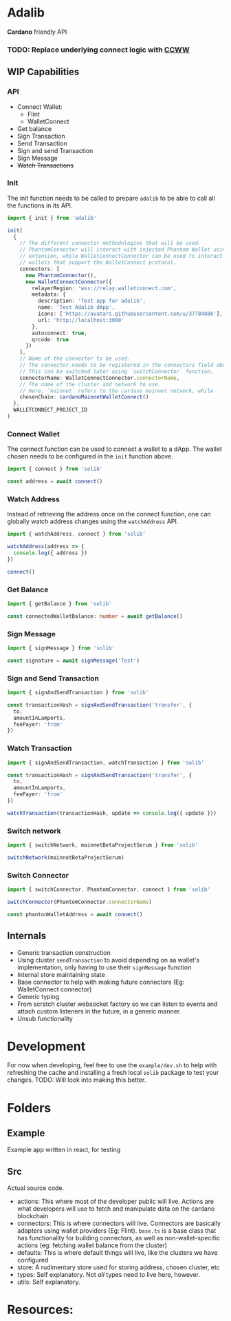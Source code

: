 # Adalib

**Cardano** friendly API

### TODO: Replace underlying connect logic with [CCWW](https://github.com/cardano-foundation/cardano-connect-with-wallet)

## WIP Capabilities

### API

- Connect Wallet:
  - Flint
  - WalletConnect
- Get balance
- Sign Transaction
- Send Transaction
- Sign and send Transaction
- Sign Message
- ~~Watch Transactions~~

### Init

The init function needs to be called to prepare `adalib` to be able to call all
the functions in its API.

```ts
import { init } from 'adalib'

init(
  {
    // The different connector methodologies that will be used.
    // PhantomConnector will interact with injected Phantom Wallet using browser
    // extension, while WalletConnectConnector can be used to interact with all
    // wallets that support the WalletConnect protocol.
    connectors: [
      new PhantomConnector(),
      new WalletConnectConnector({
        relayerRegion: 'wss://relay.walletconnect.com',
        metadata: {
          description: 'Test app for adalib',
          name: 'Test Adalib dApp',
          icons: ['https://avatars.githubusercontent.com/u/37784886'],
          url: 'http://localhost:3000'
        },
        autoconnect: true,
        qrcode: true
      })
    ],
    // Name of the connector to be used.
    // The connector needs to be registered in the connectors field above.
    // This can be switched later using `switchConnector` function.
    connectorName: WalletConnectConnector.connectorName,
    // The name of the cluster and network to use.
    // Here, `mainnet` refers to the cardano mainnet network, while
    chosenChain: cardanoMainnetWalletConnect()
  },
  WALLETCONNECT_PROJECT_ID
)
```

### Connect Wallet

The connect function can be used to connect a wallet to a dApp. The wallet
chosen needs to be configured in the `init` function above.

```ts
import { connect } from 'solib'

const address = await connect()
```

### Watch Address

Instead of retrieving the address once on the connect function, one can globally
watch address changes using the `watchAddress` API.

```ts
import { watchAddress, connect } from 'solib'

watchAddress(address => {
  console.log({ address })
})

connect()
```

### Get Balance

```ts
import { getBalance } from 'solib'

const connectedWalletBalance: number = await getBalance()
```

### Sign Message

```ts
import { signMessage } from 'solib'

const signature = await signMessage('Test')
```

### Sign and Send Transaction

```ts
import { signAndSendTransaction } from 'solib'

const transactionHash = signAndSendTransaction('transfer', {
  to,
  amountInLamports,
  feePayer: 'from'
})
```

### Watch Transaction

```ts
import { signAndSendTransaction, watchTransaction } from 'solib'

const transactionHash = signAndSendTransaction('transfer', {
  to,
  amountInLamports,
  feePayer: 'from'
})

watchTransaction(transactionHash, update => console.log({ update }))
```

### Switch network

```ts
import { switchNetwork, mainnetBetaProjectSerum } from 'solib'

switchNetwork(mainnetBetaProjectSerum)
```

### Switch Connector

```ts
import { switchConnector, PhantomConnector, connect } from 'solib'

switchConnector(PhantomConnector.connectorName)

const phantonWalletAddress = await connect()
```

## Internals

- Generic transaction construction
- Using cluster `sendTransaction` to avoid depending on aa wallet's
  implementation, only having to use their `signMessage` function
- Internal store maintaining state
- Base connector to help with making future connectors (Eg: WalletConnect
  connector)
- Generic typing
- From scratch cluster websocket factory so we can listen to events and attach
  custom listeners in the future, in a generic manner.
- Unsub functionality

# Development

For now when developing, feel free to use the `example/dev.sh` to help with
refreshing the cache and installing a fresh local `solib` package to test your
changes. TODO: Will look into making this better.

# Folders

## Example

Example app written in react, for testing

## Src

Actual source code.

- actions: This where most of the developer public will live. Actions are what
  developers will use to fetch and manipulate data on the cardano blockchain
- connectors: This is where connectors will live. Connectors are basically
  adapters using wallet providers (Eg: Flint). `base.ts` is a base class that
  has functionality for building connectors, as well as non-wallet-specific
  actions (eg: fetching wallet balance from the cluster)
- defaults: This is where default things will live, like the clusters we have
  configured
- store: A rudimentary store used for storing address, chosen cluster, etc
- types: Self explanatory. Not _all_ types need to live here, however.
- utils: Self explanatory.

# Resources:
<!-- 
- [Web3Solana API Introduction](https://docs.solana.com/developing/clients/javascript-api)
- [Solana JSONRPC API](https://docs.solana.com/developing/clients/jsonrpc-api)
- [Solana Faucet for dev](https://solfaucet.com/)
- [Phantom Docs](https://docs.phantom.app/integrating/extension-and-in-app-browser-web-apps/establishing-a-connection)
- [solana/web3 API](https://solana-labs.github.io/solana-web3.js/modules.html) -->
